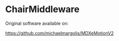 # ChairMiddleware

Original software available on:

https://github.com/michaelmargolis/MDXeMotionV2
